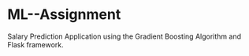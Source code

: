# ML--Assignment

Salary Prediction Application using the Gradient Boosting Algorithm and Flask framework.
